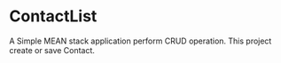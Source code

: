 # ContactList
A Simple MEAN stack application perform CRUD operation. This project create or save Contact.
